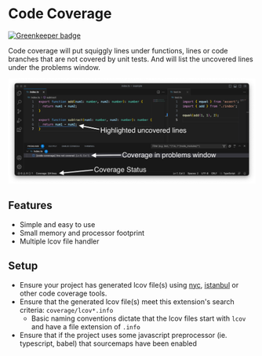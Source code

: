 # Code Coverage

[![Greenkeeper badge](https://badges.greenkeeper.io/markis/vscode-code-coverage.svg)](https://greenkeeper.io/)

Code coverage will put squiggly lines under functions, lines or code branches that are not covered by unit tests. And will list the uncovered lines under the problems window.

![Demo](images/demo.png)

## Features

* Simple and easy to use
* Small memory and processor footprint
* Multiple lcov file handler

## Setup

* Ensure your project has generated lcov file(s) using [nyc](https://www.npmjs.com/package/nyc), [istanbul](https://www.npmjs.com/package/istanbul) or other code coverage tools.
* Ensure that the generated lcov file(s) meet this extension's search criteria: `coverage/lcov*.info`
  * Basic naming conventions dictate that the lcov files start with `lcov` and have a file extension of `.info`
* Ensure that if the project uses some javascript preprocessor (ie. typescript, babel) that sourcemaps have been enabled
